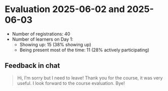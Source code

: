 # Evaluation 2025-06-02 and 2025-06-03

- Number of registrations: 40
- Number of learners on Day 1:
    - Showing up: 15 (38% showing up)
    - Being present most of the time: 11 (28% actively participating)


## Feedback in chat

> Hi, I’m sorry but I need to leave!
> Thank you for the course, it was very useful.
> I look forward to the course evaluation. Bye!
